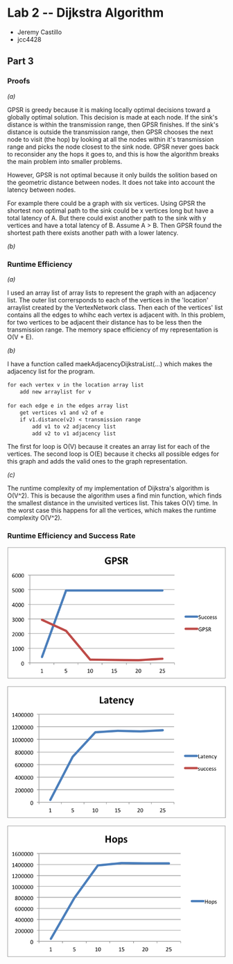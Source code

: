 # Lab 2 -- Dijkstra Algorithm

* Jeremy Castillo
* jcc4428

## Part 3

### Proofs

*(a)*

GPSR is greedy because it is making locally optimal decisions toward a globally optimal solution. This decision is made at each node. If the sink's distance is within the transmission range, then GPSR finishes. If the sink's distance is outside the transmission range, then GPSR chooses the next node to visit (the hop) by looking at all the nodes within it's transmission range and picks the node closest to the sink node. GPSR never goes back to reconsider any the hops it goes to, and this is how the algorithm breaks the main problem into smaller problems. 

However, GPSR is not optimal because it only builds the solition based on the geometric distance between nodes. It does not take into account the latency between nodes. 

For example there could be a graph with six vertices. Using GPSR the shortest non optimal path to the sink could be x vertices long but have a total latency of A. But there could exist another path to the sink with y vertices and have a total latency of B. Assume A > B. Then GPSR found the shortest path there exists another path with a lower latency. 

*(b)*


### Runtime Efficiency

*(a)*

I used an array list of array lists to represent the graph with an adjacency list. The outer list corrersponds to each of the vertices in the 'location' arraylist created by the VertexNetwork class. Then each of the vertices' list contains all the edges to whihc each vertex is adjacent with. In this problem, for two vertices to be adjacent their distance has to be less then the transmission range. The memory space efficiency of my representation is O(V + E).

*(b)*

I have a function called maekAdjacencyDijkstraList(...) which makes the adjacency list for the program.

    for each vertex v in the location array list
        add new arraylist for v

    for each edge e in the edges array list
        get vertices v1 and v2 of e
        if v1.distance(v2) < transmission range
            add v1 to v2 adjacency list
            add v2 to v1 adjacency list

The first for loop is O(V) because it creates an array list for each of the vertices. The second loop is O(E) because it checks all possible edges for this graph and adds the valid ones to the graph representation.

*(c)*

The runtime complexity of my implementation of Dijkstra's algorithm is O(V^2). This is because the algorithm uses a find min function, which finds the smallest distance in the unvisited vertices list. This takes O(V) time. In the worst case this happens for all the vertices, which makes the runtime complexity O(V^2).

### Runtime Efficiency and Success Rate

![GPSR](screenshots/gpsr.png)

![Latency](screenshots/latency.png)

![Hops](screenshots/hops.png)





